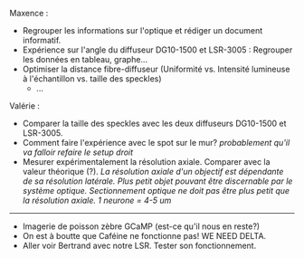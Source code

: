 Maxence : 
  - Regrouper les informations sur l'optique et rédiger un document informatif. 
  - Expérience sur l'angle du diffuseur DG10-1500 et LSR-3005 : Regrouper les données en tableau, graphe...
  - Optimiser la distance fibre-diffuseur (Uniformité vs. Intensité lumineuse à l'échantillon vs. taille des speckles)
    -  ...
    
  
Valérie : 
  - Comparer la taille des speckles avec les deux diffuseurs DG10-1500 et LSR-3005.
  - Comment faire l'expérience avec le spot sur le mur? *probablement qu'il va falloir refaire le setup droit*
  - Mesurer expérimentalement la résolution axiale. Comparer avec la valeur théorique (?). 
    *La résolution axiale d'un objectif est dépendante de sa résolution latérale.
    Plus petit objet pouvant être discernable par le système optique. 
    Sectionnement optique ne doit pas être plus petit que la résolution axiale. 
    1 neurone = 4-5 um*
 
 
 
 _______________________________________________________
 
 - Imagerie de poisson zèbre GCaMP (est-ce qu'il nous en reste?)
 - On est à boutte que Caféine ne fonctionne pas! WE NEED DELTA. 
 - Aller voir Bertrand avec notre LSR. Tester son fonctionnement. 
 
